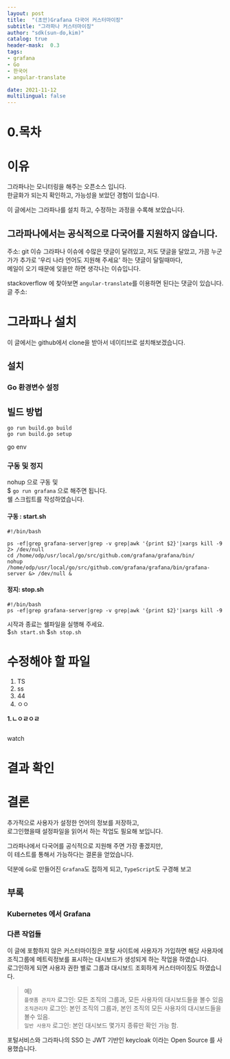 ```yaml
---
layout: post
title:  "(초안)Grafana 다국어 커스터마이징"
subtitle: "그라파나 커스터마이징"
author: "sdk(sun-do,kim)"
catalog: true
header-mask:  0.3
tags:
- grafana
- Go
- 한국어
- angular-translate

date: 2021-11-12
multilingual: false 
---
```

# 0.목차

# 이유
그라파나는 모니터링을 해주는 오픈소스 입니다.  
한글화가 되는지 확인하고, 가능성을 보았던 경험이 있습니다.

이 글에서는 그라파나를 설치 하고, 수정하는 과정을 수록해 보았습니다.


## 그라파나에서는 공식적으로 다국어를 지원하지 않습니다.
주소: git 이슈
그라파나 이슈에 수많은 댓글이 달려있고, 저도 댓글을 달았고,  가끔 누군가가 추가로 '우리 나라 언어도 지원해 주세요' 하는 댓글이 달릴때마다,  
메일이 오기 때문에 잊을만 하면 생각나는 이슈입니다.  
 
stackoverflow 에 찾아보면 `angular-translate`를 이용하면 된다는 댓글이 있습니다.
글 주소: 

# 그라파나 설치  
이 글에서는 github에서 clone을 받아서 네이티브로 설치해보겠습니다.

## 설치
### Go 환경변수 설정


## 빌드 방법 
```shell
go run build.go build  
go run build.go setup
```

go env



### 구동 및 정지 
nohup 으로 구동 및  
$ `go run grafana` 으로 해주면 됩니다.  
쉘 스크립트를 작성하였습니다.  

#### 구동 : start.sh
```shell
#!/bin/bash

ps -ef|grep grafana-server|grep -v grep|awk '{print $2}'|xargs kill -9 2> /dev/null
cd /home/odp/usr/local/go/src/github.com/grafana/grafana/bin/
nohup /home/odp/usr/local/go/src/github.com/grafana/grafana/bin/grafana-server &> /dev/null &
```
#### 정지: stop.sh 
```shell
#!/bin/bash
ps -ef|grep grafana-server|grep -v grep|awk '{print $2}'|xargs kill -9
```

시작과 종료는 쉘파일을 실행해 주세요.  
$`sh start.sh`
$`sh stop.sh`

# 수정해야 할 파일
1. TS
2. ss
3. 44 
4. ㅇㅇ

**1.ㄴㅇㄹㅇㄹ**
```go

```

watch 


# 결과 확인 

# 결론 
추가적으로 사용자가 설정한 언어의 정보를 저장하고,    
로그인했을때 설정파일을 읽어서 하는 작업도 필요해 보입니다.  

그라파나에서 다국어를 공식적으로 지원해 주면 가장 좋겠지만,    
이 테스트를 통해서 가능하다는 결론을 얻었습니다.  

덕분에 `Go`로 만들어진 `Grafana`도 접하게 되고, `TypeScript`도 구경해 보고 


## 부록 
### Kubernetes 에서 Grafana 


### 다른 작업들 
이 글에 포함하지 않은 커스터마이징은
포탈 사이트에 사용자가 가입하면 해당 사용자에 조직그룹에 메트릭정보를 표시하는 대시보드가 생성되게 하는 작업을 하였습니다.      
로그인하게 되면 사용자 권한 별로 그룹과 대시보드 조회하게 커스터마이징도 하였습니다.

> 예)  
> `플랫폼 관지자` 로그인: 모든 조직의 그룹과, 모든 사용자의 대시보드들을 볼수 있음  
> `조직관리자` 로그인: 본인 조직의 그룹과, 본인 조직의 모든 사용자의 대시보드들을 볼수 있음.    
> `일반 사용자` 로그인: 본인 대시보드 몇가지 종류만 확인 가능 함.


포털서비스와 그라파나의 SSO 는 JWT 기반인 keycloak 이라는 Open Source 를 사용했습니다.   
